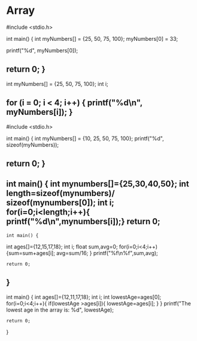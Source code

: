 # Array
#include <stdio.h>

int main() {
  int myNumbers[] = {25, 50, 75, 100};
  myNumbers[0] = 33;

  printf("%d", myNumbers[0]);
 
  return 0;
}
-------------------------------------------------------------------------------------
int myNumbers[] = {25, 50, 75, 100};
int i;

for (i = 0; i < 4; i++) {
  printf("%d\n", myNumbers[i]);
}
---------------------------------------------------------------------------------------
#include <stdio.h>

int main() {
  int myNumbers[] = {10, 25, 50, 75, 100};
  printf("%d", sizeof(myNumbers));
 
  return 0;
}
----------------------------------------------------------------------------------------
int main() {
    int mynumbers[]={25,30,40,50};
int length=sizeof(mynumbers)/ sizeof(mynumbers[0]);
int i;
for(i=0;i<length;i++){
printf("%d\n",mynumbers[i]);}
    return 0;
------------------------------------------------------------------------------------------
    int main() {
   int ages[]={12,15,17,18};
   int i;
    float sum,avg=0;
   for(i=0;i<4;i++)
        {sum=sum+ages[i];
        avg=sum/16;
        }
       printf("%f\n%f",sum,avg);
   
    return 0;
}
------------------------------------------------------------------------------------------

int main() {
   int ages[]={12,11,17,18};
   int i;
    int lowestAge=ages[0];
    for(i=0;i<4;i++){
        if(lowestAge >ages[i]){
            lowestAge=ages[i];
        }
    }
    printf("The lowest age in the array is: %d", lowestAge);
   
    return 0;
}
